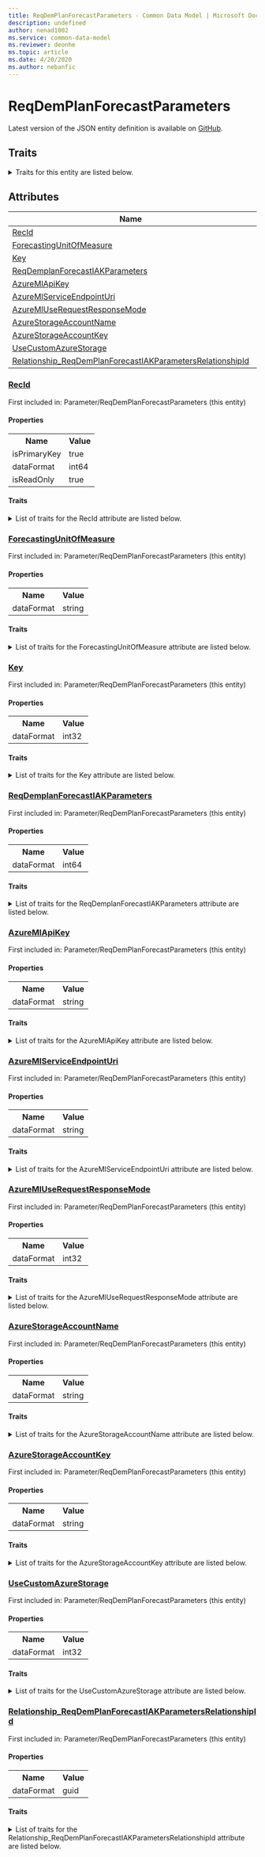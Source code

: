 ```yaml
---
title: ReqDemPlanForecastParameters - Common Data Model | Microsoft Docs
description: undefined
author: nenad1002
ms.service: common-data-model
ms.reviewer: deonhe
ms.topic: article
ms.date: 4/20/2020
ms.author: nebanfic
---
```


# ReqDemPlanForecastParameters

  
 Latest version of the JSON entity definition is available on <a href="https://github.com/Microsoft/CDM/tree/master/schemaDocuments/core/operationsCommon/Tables/SupplyChain/MasterPlanning/Parameter/ReqDemPlanForecastParameters.cdm.json" target="_blank">GitHub</a>.  

## Traits

<details>
<summary>Traits for this entity are listed below.  
</summary>

**is.identifiedBy**  
  names a specifc identity attribute to use with an entity  <table><tr><th>Parameter</th><th>Value</th><th>Data type</th><th>Explanation</th></tr><tr><td>attribute</td><td>[ReqDemPlanForecastParameters/(resolvedAttributes)/RecId](#RecId)</td><td>attribute</td><td></td></tr></table>

**is.CDM.entityVersion**  
  <table><tr><th>Parameter</th><th>Value</th><th>Data type</th><th>Explanation</th></tr><tr><td>versionNumber</td><td>"1.0.0"</td><td>string</td><td>semantic version number of the entity</td></tr></table>

**is.application.releaseVersion**  
  <table><tr><th>Parameter</th><th>Value</th><th>Data type</th><th>Explanation</th></tr><tr><td>releaseVersion</td><td>"10.0.13.0"</td><td>string</td><td>semantic version number of the application introducing this entity</td></tr></table>

</details>

## Attributes

|Name|Description|First Included in Instance|
|---|---|---|
|[RecId](#RecId)||<a href="ReqDemPlanForecastParameters.md" target="_blank">Parameter/ReqDemPlanForecastParameters</a>|
|[ForecastingUnitOfMeasure](#ForecastingUnitOfMeasure)||<a href="ReqDemPlanForecastParameters.md" target="_blank">Parameter/ReqDemPlanForecastParameters</a>|
|[Key](#Key)||<a href="ReqDemPlanForecastParameters.md" target="_blank">Parameter/ReqDemPlanForecastParameters</a>|
|[ReqDemplanForecastIAKParameters](#ReqDemplanForecastIAKParameters)||<a href="ReqDemPlanForecastParameters.md" target="_blank">Parameter/ReqDemPlanForecastParameters</a>|
|[AzureMlApiKey](#AzureMlApiKey)||<a href="ReqDemPlanForecastParameters.md" target="_blank">Parameter/ReqDemPlanForecastParameters</a>|
|[AzureMlServiceEndpointUri](#AzureMlServiceEndpointUri)||<a href="ReqDemPlanForecastParameters.md" target="_blank">Parameter/ReqDemPlanForecastParameters</a>|
|[AzureMlUseRequestResponseMode](#AzureMlUseRequestResponseMode)||<a href="ReqDemPlanForecastParameters.md" target="_blank">Parameter/ReqDemPlanForecastParameters</a>|
|[AzureStorageAccountName](#AzureStorageAccountName)||<a href="ReqDemPlanForecastParameters.md" target="_blank">Parameter/ReqDemPlanForecastParameters</a>|
|[AzureStorageAccountKey](#AzureStorageAccountKey)||<a href="ReqDemPlanForecastParameters.md" target="_blank">Parameter/ReqDemPlanForecastParameters</a>|
|[UseCustomAzureStorage](#UseCustomAzureStorage)||<a href="ReqDemPlanForecastParameters.md" target="_blank">Parameter/ReqDemPlanForecastParameters</a>|
|[Relationship_ReqDemPlanForecastIAKParametersRelationshipId](#Relationship_ReqDemPlanForecastIAKParametersRelationshipId)||<a href="ReqDemPlanForecastParameters.md" target="_blank">Parameter/ReqDemPlanForecastParameters</a>|

### <a href=#RecId name="RecId">RecId</a>

First included in: Parameter/ReqDemPlanForecastParameters (this entity)  

#### Properties

<table><tr><th>Name</th><th>Value</th></tr><tr><td>isPrimaryKey</td><td>true</td></tr><tr><td>dataFormat</td><td>int64</td></tr><tr><td>isReadOnly</td><td>true</td></tr></table>

#### Traits

<details>
<summary>List of traits for the RecId attribute are listed below.</summary>

**is.dataFormat.integer**  
**is.dataFormat.big**  
**is.identifiedBy**  
names a specifc identity attribute to use with an entity  <table><tr><th>Parameter</th><th>Value</th><th>Data type</th><th>Explanation</th></tr><tr><td>attribute</td><td>[ReqDemPlanForecastParameters/(resolvedAttributes)/RecId](#RecId)</td><td>attribute</td><td></td></tr></table>

**is.readOnly**  
**is.dataFormat.integer**  
**is.dataFormat.big**  
</details>

### <a href=#ForecastingUnitOfMeasure name="ForecastingUnitOfMeasure">ForecastingUnitOfMeasure</a>

First included in: Parameter/ReqDemPlanForecastParameters (this entity)  

#### Properties

<table><tr><th>Name</th><th>Value</th></tr><tr><td>dataFormat</td><td>string</td></tr></table>

#### Traits

<details>
<summary>List of traits for the ForecastingUnitOfMeasure attribute are listed below.</summary>

**is.dataFormat.character**  
**is.dataFormat.big**  
**is.dataFormat.array**  
**is.dataFormat.character**  
**is.dataFormat.array**  
</details>

### <a href=#Key name="Key">Key</a>

First included in: Parameter/ReqDemPlanForecastParameters (this entity)  

#### Properties

<table><tr><th>Name</th><th>Value</th></tr><tr><td>dataFormat</td><td>int32</td></tr></table>

#### Traits

<details>
<summary>List of traits for the Key attribute are listed below.</summary>

**is.dataFormat.integer**  
**is.dataFormat.integer**  
</details>

### <a href=#ReqDemplanForecastIAKParameters name="ReqDemplanForecastIAKParameters">ReqDemplanForecastIAKParameters</a>

First included in: Parameter/ReqDemPlanForecastParameters (this entity)  

#### Properties

<table><tr><th>Name</th><th>Value</th></tr><tr><td>dataFormat</td><td>int64</td></tr></table>

#### Traits

<details>
<summary>List of traits for the ReqDemplanForecastIAKParameters attribute are listed below.</summary>

**is.dataFormat.integer**  
**is.dataFormat.big**  
**is.dataFormat.integer**  
**is.dataFormat.big**  
</details>

### <a href=#AzureMlApiKey name="AzureMlApiKey">AzureMlApiKey</a>

First included in: Parameter/ReqDemPlanForecastParameters (this entity)  

#### Properties

<table><tr><th>Name</th><th>Value</th></tr><tr><td>dataFormat</td><td>string</td></tr></table>

#### Traits

<details>
<summary>List of traits for the AzureMlApiKey attribute are listed below.</summary>

**is.dataFormat.character**  
**is.dataFormat.big**  
**is.dataFormat.array**  
**is.dataFormat.character**  
**is.dataFormat.array**  
</details>

### <a href=#AzureMlServiceEndpointUri name="AzureMlServiceEndpointUri">AzureMlServiceEndpointUri</a>

First included in: Parameter/ReqDemPlanForecastParameters (this entity)  

#### Properties

<table><tr><th>Name</th><th>Value</th></tr><tr><td>dataFormat</td><td>string</td></tr></table>

#### Traits

<details>
<summary>List of traits for the AzureMlServiceEndpointUri attribute are listed below.</summary>

**is.dataFormat.character**  
**is.dataFormat.big**  
**is.dataFormat.array**  
**is.dataFormat.character**  
**is.dataFormat.array**  
</details>

### <a href=#AzureMlUseRequestResponseMode name="AzureMlUseRequestResponseMode">AzureMlUseRequestResponseMode</a>

First included in: Parameter/ReqDemPlanForecastParameters (this entity)  

#### Properties

<table><tr><th>Name</th><th>Value</th></tr><tr><td>dataFormat</td><td>int32</td></tr></table>

#### Traits

<details>
<summary>List of traits for the AzureMlUseRequestResponseMode attribute are listed below.</summary>

**is.dataFormat.integer**  
**is.dataFormat.integer**  
</details>

### <a href=#AzureStorageAccountName name="AzureStorageAccountName">AzureStorageAccountName</a>

First included in: Parameter/ReqDemPlanForecastParameters (this entity)  

#### Properties

<table><tr><th>Name</th><th>Value</th></tr><tr><td>dataFormat</td><td>string</td></tr></table>

#### Traits

<details>
<summary>List of traits for the AzureStorageAccountName attribute are listed below.</summary>

**is.dataFormat.character**  
**is.dataFormat.big**  
**is.dataFormat.array**  
**is.dataFormat.character**  
**is.dataFormat.array**  
</details>

### <a href=#AzureStorageAccountKey name="AzureStorageAccountKey">AzureStorageAccountKey</a>

First included in: Parameter/ReqDemPlanForecastParameters (this entity)  

#### Properties

<table><tr><th>Name</th><th>Value</th></tr><tr><td>dataFormat</td><td>string</td></tr></table>

#### Traits

<details>
<summary>List of traits for the AzureStorageAccountKey attribute are listed below.</summary>

**is.dataFormat.character**  
**is.dataFormat.big**  
**is.dataFormat.array**  
**is.dataFormat.character**  
**is.dataFormat.array**  
</details>

### <a href=#UseCustomAzureStorage name="UseCustomAzureStorage">UseCustomAzureStorage</a>

First included in: Parameter/ReqDemPlanForecastParameters (this entity)  

#### Properties

<table><tr><th>Name</th><th>Value</th></tr><tr><td>dataFormat</td><td>int32</td></tr></table>

#### Traits

<details>
<summary>List of traits for the UseCustomAzureStorage attribute are listed below.</summary>

**is.dataFormat.integer**  
**is.dataFormat.integer**  
</details>

### <a href=#Relationship_ReqDemPlanForecastIAKParametersRelationshipId name="Relationship_ReqDemPlanForecastIAKParametersRelationshipId">Relationship_ReqDemPlanForecastIAKParametersRelationshipId</a>

First included in: Parameter/ReqDemPlanForecastParameters (this entity)  

#### Properties

<table><tr><th>Name</th><th>Value</th></tr><tr><td>dataFormat</td><td>guid</td></tr></table>

#### Traits

<details>
<summary>List of traits for the Relationship_ReqDemPlanForecastIAKParametersRelationshipId attribute are listed below.</summary>

**is.dataFormat.character**  
**is.dataFormat.big**  
**is.dataFormat.array**  
**is.dataFormat.guid**  
**means.identity.entityId**  
**is.linkedEntity.identifier**  
Marks the attribute(s) that hold foreign key references to a linked (used as an attribute) entity. This attribute is added to the resolved entity to enumerate the referenced entities.  <table><tr><th>Parameter</th><th>Value</th><th>Data type</th><th>Explanation</th></tr><tr><td>entityReferences</td><td><table><tr><th>entityReference</th><th>attributeReference</th></tr><tr><td><a href="../Miscellaneous/ReqDemplanForecastIAKParameters.md" target="_blank">/core/operationsCommon/Tables/SupplyChain/MasterPlanning/Miscellaneous/ReqDemplanForecastIAKParameters.cdm.json/ReqDemplanForecastIAKParameters</a></td><td><a href="../Miscellaneous/ReqDemplanForecastIAKParameters.md#RecId" target="_blank">RecId</a></td></tr></table></td><td>entity</td><td>a reference to the constant entity holding the list of entity references</td></tr></table>

**is.dataFormat.guid**  
**is.dataFormat.character**  
**is.dataFormat.array**  
</details>
